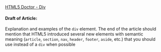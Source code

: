 <!-- Please add any articles you think might be helpful to read before writing the article -->
[HTML5 Doctor - Div](http://html5doctor.com/element-index/#div)
#### Draft of Article:
<!-- Please add your working draft below in GitHub-flavored Markdown -->
Explanation and examples of the `div` element. The end of the article should mention that HTML5 introduced several new elements with semantic meaning (`article`, `section`, `nav`, `header`, `footer`, `aside`, etc.) that you should use instead of a `div` when possible
